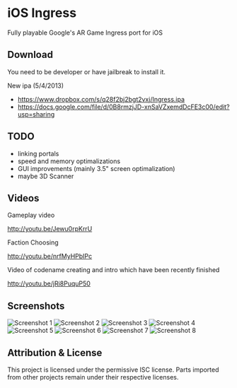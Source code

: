 iOS Ingress
===========

Fully playable Google's AR Game Ingress port for iOS

Download
--------

You need to be developer or have jailbreak to install it.

New ipa (5/4/2013)

- https://www.dropbox.com/s/q28f2bj2bgt2vxj/Ingress.ipa
- https://docs.google.com/file/d/0B8rmzjJD-xnSaVZxemdDcFE3c00/edit?usp=sharing

TODO
----

- linking portals
- speed and memory optimalizations
- GUI improvements (mainly 3.5" screen optimalization)
- maybe 3D Scanner

Videos
------

Gameplay video

http://youtu.be/Jewu0rpKrrU

Faction Choosing

http://youtu.be/nrfMyHPbIPc

Video of codename creating and intro which have been recently finished

http://youtu.be/jRi8PuquP50

Screenshots
-----------

![Screenshot 1](http://i.imgur.com/H9Nrgux.png)
![Screenshot 2](http://i.imgur.com/aTKqOS7.png)
![Screenshot 3](http://i.imgur.com/FIYe6bm.png)
![Screenshot 4](http://i.imgur.com/V1r6eER.png)
![Screenshot 5](http://i.imgur.com/Joik8Qe.png)
![Screenshot 6](http://i.imgur.com/hLajkw3.png)
![Screenshot 7](http://i.imgur.com/MzJn807.png)
![Screenshot 8](http://i.imgur.com/uC9hXxk.png)

Attribution & License
---------------------

This project is licensed under the permissive ISC license. Parts imported from other projects remain under their respective licenses.
